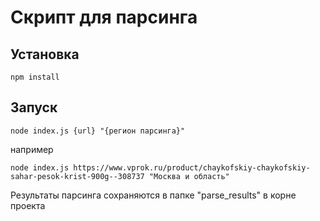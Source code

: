 # Скрипт для парсинга

## Установка

    npm install

## Запуск

    node index.js {url} "{регион парсинга}"

например 

    node index.js https://www.vprok.ru/product/chaykofskiy-chaykofskiy-sahar-pesok-krist-900g--308737 "Москва и область"

Результаты парсинга сохраняются в папке "parse_results" в корне проекта